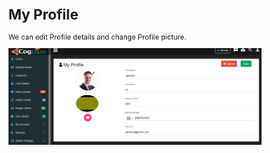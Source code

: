 # My Profile

We can edit Profile details and change Profile picture.

![](../.gitbook/assets/image%20%28211%29.png)


